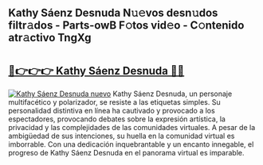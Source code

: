## Kathy Sáenz Desnuda N𝚞𝚎vos desn𝚞dos filtr𝚊dos - Parts-owB F𝚘tos vid𝚎o - C𝚘ntenido atr𝚊ctivo TngXg

# <h2><a href="http://mb6zv5.tromn.icu/?c=Kathy+S%c3%a1enz+Desnuda">🔗👉👉👉 Kathy Sáenz Desnuda 🔗🔗</a></h2>

[![Kathy Sáenz Desnuda nuevo](https://i.imgur.com/pEAQMta.gif)](http://mb6zv5.tromn.icu/?c=Kathy+S%c3%a1enz+Desnuda)
Kathy Sáenz Desnuda, un personaje multifacético y polarizador, se resiste a las etiquetas simples. Su personalidad distintiva en línea ha cautivado y provocado a los espectadores, provocando debates sobre la expresión artística, la privacidad y las complejidades de las comunidades virtuales. A pesar de la ambigüedad de sus intenciones, su huella en la comunidad virtual es imborrable. Con una dedicación inquebrantable y un encanto innegable, el progreso de Kathy Sáenz Desnuda en el panorama virtual es imparable.
